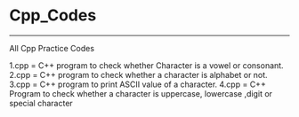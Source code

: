 # **Cpp_Codes**
---
 All Cpp Practice Codes

1.cpp = C++ program to check whether Character is a vowel or consonant.  <br />
2.cpp = C++ program to check whether a character is alphabet or not.
3.cpp = C++ program to print ASCII value of a character.
4.cpp = C++ Program to check whether a character is uppercase, lowercase ,digit or special character
